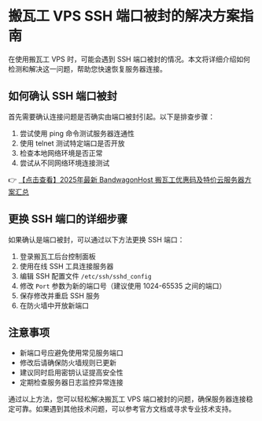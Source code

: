# 搬瓦工 VPS SSH 端口被封的解决方案指南

在使用搬瓦工 VPS 时，可能会遇到 SSH 端口被封的情况。本文将详细介绍如何检测和解决这一问题，帮助您快速恢复服务器连接。

## 如何确认 SSH 端口被封

首先需要确认连接问题是否确实由端口被封引起。以下是排查步骤：

1. 尝试使用 ping 命令测试服务器连通性
2. 使用 telnet 测试特定端口是否开放
3. 检查本地网络环境是否正常
4. 尝试从不同网络环境连接测试

👉 [【点击查看】2025年最新 BandwagonHost 搬瓦工优惠码及特价云服务器方案汇总](https://bit.ly/banwagon)

## 更换 SSH 端口的详细步骤

如果确认是端口被封，可以通过以下方法更换 SSH 端口：

1. 登录搬瓦工后台控制面板
2. 使用在线 SSH 工具连接服务器
3. 编辑 SSH 配置文件 `/etc/ssh/sshd_config`
4. 修改 `Port` 参数为新的端口号（建议使用 1024-65535 之间的端口）
5. 保存修改并重启 SSH 服务
6. 在防火墙中开放新端口

## 注意事项

- 新端口号应避免使用常见服务端口
- 修改后请确保防火墙规则已更新
- 建议同时启用密钥认证提高安全性
- 定期检查服务器日志监控异常连接

通过以上方法，您可以轻松解决搬瓦工 VPS 端口被封的问题，确保服务器连接稳定可靠。如果遇到其他技术问题，可以参考官方文档或寻求专业技术支持。